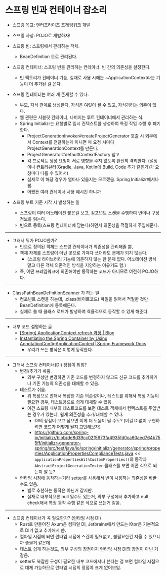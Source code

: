 # 스프링 빈과 컨테이너 잡소리

- 스프링 목표: 엔터프라이즈 프레임워크 개발
- 스프링 사상: POJO로 개발하자!

- 스프링 빈: 스프링에서 관리하는 객체.
    - BeanDefinition 으로 관리된다.
- 스프링 컨테이너: 스프링 빈을 관리하는 컨테이너. 빈 간의 의존성을 설정한다.
    - 빈 팩토리가 컨테이너 기능, 실재로 사용 시에는 ~ApplicationContext라는 기능이 더 추가된 걸 쓴다.
- 스프링 컨테이너는 여러 개 존재할 수 있다.
    - 부모, 자식 관계로 생성한다. 자식은 여럿이 될 수 있고, 자식끼리는 의존이 없다.
    - 웹 관련은 서블릿 컨테이너, 나머지는 루트 컨테이너에서 관리하는 식.
    - Spring Initializr는 요청별로 임시 컨텍스트를 생성하여 특정 작업 수행 후 폐기한다.
        - ProjectGenerationInvoker#createProjectGenerator 호출 시 외부에서 Context를 전달하는게 아니면 매 요청 시마다 ProjectGenerationContext를 만든다.
        - ProjectGenerator#defaultContextFactory 참고
        - 각 프로젝트 생성 요청이 서로 영향을 주지 않도록 완전히 격리한다. (설정이나 컨트리뷰터(Gradle, Java, Kotlin에 Build, Code 추가 같은거)가 요청마다 다를 수 있어서)
        - 실제로 이 해당 경우가 얼마나 있을지는 모르겠음. Spring Initializr에서나 봄.
        - 어쨌든 여러 컨테이너 사용 예시긴 하니까
- 스프링 부트 기준 시작 시 발생하는 일
    - 스프링이 여러 어노테이션 붙은걸 보고, 컴포넌트 스캔을 수행하여 빈이나 구성 정보를 읽는다. 
    - 빈으로 등록(스프링 컨테이너에 담는다)하면서 의존성을 적절하게 주입해준다.

---

- 그래서 뭐가 POJO한가?
    - 빈으로 정의된 객체는 스프링 컨테이너가 의존성을 관리해줄 뿐, 
    - 객체 자체를 스프링이 아닌 곳으로 가져다 쓰더라도 문제가 되지 않는다. 
        - (스프링 라이브러리 기능에 의존하지 않는 한 문제 없다. 어노테이션 방식 말고 다른 객체 의존적인 방식을 지양하는 이유기도 함.)
    - 즉, 어떤 프레임워크에 의존해야만 동작하는 코드가 아니므로 여전히 POJO하다.

---

- ClassPathBeanDefinitionScanner 가 하는 일
    - 컴포넌트 스캔을 하는데, .class(바이트코드) 파일을 읽어서 적절한 것만 BeanDefinition에 등록해둔다.
    - 실제로 쓸 때 클래스 로드가 발생하여 효율적으로 동작할 수 있게 해준다.

---

- 내부 코드 설명하는 글
    - [[Spring] ApplicationContext refresh 과정 | Blog](https://pplenty.tistory.com/6)
    - [Instantiating the Spring Container by Using AnnotationConfigApplicationContext| Spring Framework Docs](https://docs.spring.io/spring-framework/reference/core/beans/java/instantiating-container.html#beans-java-instantiating-container-scan)
        - 우리가 쓰는 방식은 이렇게 동작한다.

---

- 그래서 스프링 컨테이너(DI) 장점이 뭐임?
    - 변경/추가가 쉬움. 
        - 외부 구성만 변경하면 기존 코드를 변경하지 않고도 신규 코드를 추가하거나 기존 기능의 의존성을 대체할 수 있음.
    - 테스트가 쉬움.
        - 위 특징으로 인해서 복잡한 기존 의존성이나, 테스트를 위해서 특정 기능이 필요한 경우, 테스트용으로 쉽게 대체할 수 있음.
        - 이건 스프링 내부의 테스트코드를 보면 테스트 객체에서 컨텍스트를 주입받는 경우가 있는데, 쉽게 의존성을 추가/대체할 수 있다.
            - DI의 장점이 보고 싶으면 이게 더 도움이 될 수도? (이걸 DI없이 구현하려면 코드가 어떻게 될지 고민해보자)
            - https://github.com/spring-io/initializr/blob/de8d39cc02f5673fa4935fd0ca60aed764b755ff/initializr-generator-spring/src/test/java/io/spring/initializr/generator/spring/properties/ApplicationPropertiesComplianceTests.java << `applicationPropertiesWithCustomProperties()`의 동작과 `AbstractProjectGenerationTester` 클래스를 보면 어떤 식으로 되는지 알 듯?
    - 런타임 시점에 동작하는거라 setter를 사용해서 빈이 사용하는 의존성을 바꿀 수도 있음.
        - 별로 추천하는 동작은 아닌거 같지만.
        - 실재로 내부적으론 null 일수도 있는거, 외부 구성에서 추가하고 null check해서 특정 동작 수행 같은 식으로 쓰는거 같음.

---

- 스프링 컨테이너가 꼭 필요한가? (런타임 시점 DI)
    - Rust로 만들어진 Axum은 컴파일 DI, Jetbrains에서 만드는 Ktor은 기본적으로 DI가 없고 추가해서 씀.
    - 컴파일 시점에 되면 런타임 시점에 스캔이 필요없고, 불필요한건 지울 수 있으니까 좋을거 같은데
    - 테스트 쉽게 하는것도, 외부 구성의 장점이지 런타임 시점 DI의 장점이 아닌 거 같음.
    - setter도 복잡한 구성이 필요한 내부 코드에서나 쓴다는 걸 보면 컴파일 시점으로 대체 가능하므로 런타임 시점의 장점이 크게 없어보임.

